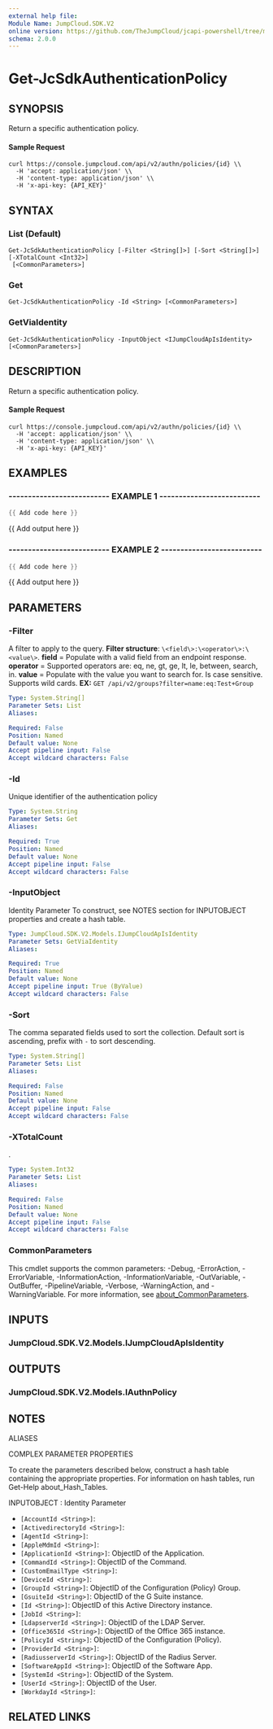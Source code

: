```yaml
---
external help file:
Module Name: JumpCloud.SDK.V2
online version: https://github.com/TheJumpCloud/jcapi-powershell/tree/master/SDKs/PowerShell/JumpCloud.SDK.V2/docs/exports/Get-JcSdkAuthenticationPolicy.md
schema: 2.0.0
---
```


# Get-JcSdkAuthenticationPolicy

## SYNOPSIS
Return a specific authentication policy.

#### Sample Request
```
curl https://console.jumpcloud.com/api/v2/authn/policies/{id} \\
  -H 'accept: application/json' \\
  -H 'content-type: application/json' \\
  -H 'x-api-key: {API_KEY}'
```

## SYNTAX

### List (Default)
```
Get-JcSdkAuthenticationPolicy [-Filter <String[]>] [-Sort <String[]>] [-XTotalCount <Int32>]
 [<CommonParameters>]
```

### Get
```
Get-JcSdkAuthenticationPolicy -Id <String> [<CommonParameters>]
```

### GetViaIdentity
```
Get-JcSdkAuthenticationPolicy -InputObject <IJumpCloudApIsIdentity> [<CommonParameters>]
```

## DESCRIPTION
Return a specific authentication policy.

#### Sample Request
```
curl https://console.jumpcloud.com/api/v2/authn/policies/{id} \\
  -H 'accept: application/json' \\
  -H 'content-type: application/json' \\
  -H 'x-api-key: {API_KEY}'
```

## EXAMPLES

### -------------------------- EXAMPLE 1 --------------------------
```powershell
{{ Add code here }}
```

{{ Add output here }}

### -------------------------- EXAMPLE 2 --------------------------
```powershell
{{ Add code here }}
```

{{ Add output here }}

## PARAMETERS

### -Filter
A filter to apply to the query.
**Filter structure**: `\<field\>:\<operator\>:\<value\>`.
**field** = Populate with a valid field from an endpoint response.
**operator** = Supported operators are: eq, ne, gt, ge, lt, le, between, search, in.
**value** = Populate with the value you want to search for.
Is case sensitive.
Supports wild cards.
**EX:** `GET /api/v2/groups?filter=name:eq:Test+Group`

```yaml
Type: System.String[]
Parameter Sets: List
Aliases:

Required: False
Position: Named
Default value: None
Accept pipeline input: False
Accept wildcard characters: False
```

### -Id
Unique identifier of the authentication policy

```yaml
Type: System.String
Parameter Sets: Get
Aliases:

Required: True
Position: Named
Default value: None
Accept pipeline input: False
Accept wildcard characters: False
```

### -InputObject
Identity Parameter
To construct, see NOTES section for INPUTOBJECT properties and create a hash table.

```yaml
Type: JumpCloud.SDK.V2.Models.IJumpCloudApIsIdentity
Parameter Sets: GetViaIdentity
Aliases:

Required: True
Position: Named
Default value: None
Accept pipeline input: True (ByValue)
Accept wildcard characters: False
```

### -Sort
The comma separated fields used to sort the collection.
Default sort is ascending, prefix with `-` to sort descending.

```yaml
Type: System.String[]
Parameter Sets: List
Aliases:

Required: False
Position: Named
Default value: None
Accept pipeline input: False
Accept wildcard characters: False
```

### -XTotalCount
.

```yaml
Type: System.Int32
Parameter Sets: List
Aliases:

Required: False
Position: Named
Default value: None
Accept pipeline input: False
Accept wildcard characters: False
```

### CommonParameters
This cmdlet supports the common parameters: -Debug, -ErrorAction, -ErrorVariable, -InformationAction, -InformationVariable, -OutVariable, -OutBuffer, -PipelineVariable, -Verbose, -WarningAction, and -WarningVariable. For more information, see [about_CommonParameters](http://go.microsoft.com/fwlink/?LinkID=113216).

## INPUTS

### JumpCloud.SDK.V2.Models.IJumpCloudApIsIdentity

## OUTPUTS

### JumpCloud.SDK.V2.Models.IAuthnPolicy

## NOTES

ALIASES

COMPLEX PARAMETER PROPERTIES

To create the parameters described below, construct a hash table containing the appropriate properties. For information on hash tables, run Get-Help about_Hash_Tables.


INPUTOBJECT <IJumpCloudApIsIdentity>: Identity Parameter
  - `[AccountId <String>]`: 
  - `[ActivedirectoryId <String>]`: 
  - `[AgentId <String>]`: 
  - `[AppleMdmId <String>]`: 
  - `[ApplicationId <String>]`: ObjectID of the Application.
  - `[CommandId <String>]`: ObjectID of the Command.
  - `[CustomEmailType <String>]`: 
  - `[DeviceId <String>]`: 
  - `[GroupId <String>]`: ObjectID of the Configuration (Policy) Group.
  - `[GsuiteId <String>]`: ObjectID of the G Suite instance.
  - `[Id <String>]`: ObjectID of this Active Directory instance.
  - `[JobId <String>]`: 
  - `[LdapserverId <String>]`: ObjectID of the LDAP Server.
  - `[Office365Id <String>]`: ObjectID of the Office 365 instance.
  - `[PolicyId <String>]`: ObjectID of the Configuration (Policy).
  - `[ProviderId <String>]`: 
  - `[RadiusserverId <String>]`: ObjectID of the Radius Server.
  - `[SoftwareAppId <String>]`: ObjectID of the Software App.
  - `[SystemId <String>]`: ObjectID of the System.
  - `[UserId <String>]`: ObjectID of the User.
  - `[WorkdayId <String>]`: 

## RELATED LINKS

